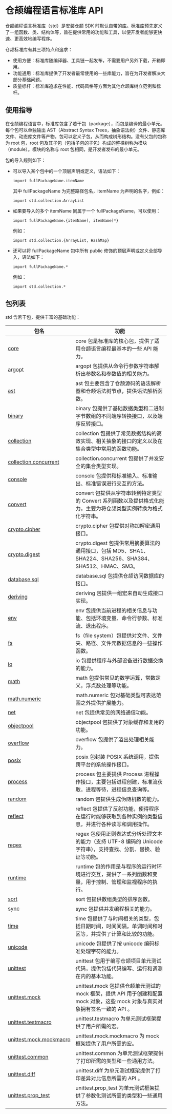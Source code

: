 # 仓颉编程语言标准库 API

仓颉编程语言标准库（std）是安装仓颉 SDK 时默认自带的库。标准库预先定义了一组函数、类、结构体等，旨在提供常用的功能和工具，以便开发者能够更快速、更高效地编写程序。

仓颉标准库有其三项特点和追求：

- 使用方便：标准库随编译器、工具链一起发布，不需要用户另外下载，开箱即用。
- 功能通用：标准库提供了开发者最常使用的一些库能力，旨在为开发者解决大部分基础问题。
- 质量标杆：标准库追求在性能、代码风格等方面为其他仓颉库树立范例和标杆。

## 使用指导

在仓颉编程语言中，标准库包含了若干包（package），而包是编译的最小单元。每个包可以单独输出 AST（Abstract Syntax Trees，抽象语法树）文件、静态库文件、动态库文件等产物。包可以定义子包，从而构成树形结构。没有父包的包称为 root 包，root 包及其子包（包括子包的子包）构成的整棵树称为模块（module）。模块的名称与 root 包相同，是开发者发布的最小单元。

包的导入规则如下：

- 可以导入某个包中的一个顶层声明或定义，语法如下：

    ```cangjie
    import fullPackageName.itemName
    ```

    其中 fullPackageName 为完整路径包名，itemName 为声明的名字，例如：

    ```cangjie
    import std.collection.ArrayList
    ```

- 如果要导入的多个 itemName 同属于一个 fullPackageName，可以使用：

    ```cangjie
    import fullPackageName.{itemName[, itemName]*}
    ```

    例如：

    ```cangjie
    import std.collection.{ArrayList, HashMap}
    ```

- 还可以将 fullPackageName 包中所有 public 修饰的顶层声明或定义全部导入，语法如下：

    ```cangjie
    import fullPackageName.*
    ```

    例如：

    ```cangjie
    import std.collection.*
    ```

## 包列表

std 含若干包，提供丰富的基础功能：

|                              包名                              |    功能    |
| -------------------------------------------------------------- | --------- |
| [core](./core/core_package_overview.md)                        | core 包是标准库的核心包，提供了适用仓颉语言编程最基本的一些 API 能力。 |
| [argopt](./argopt/argopt_package_overview.md)                        | argopt 包提供从命令行参数字符串解析出参数名和参数值的相关能力。 |
| [ast](./ast/ast_package_overview.md)                        | ast 包主要包含了仓颉源码的语法解析器和仓颉语法树节点，提供语法解析函数。 |
| [binary](./binary/binary_package_overview.md)                        | binary 包提供了基础数据类型和二进制字节数组的不同端序转换接口，以及端序反转接口。 |
| [collection](./collection/collection_package_overview.md)                        | collection 包提供了常见数据结构的高效实现、相关抽象的接口的定义以及在集合类型中常用的函数功能。 |
| [collection.concurrent](./collection_concurrent/collection_concurrent_package_overview.md)                        | collection.concurrent 包提供了并发安全的集合类型实现。 |
| [console](./console/console_package_overview.md)                        | console 包提供和标准输入、标准输出、标准错误进行交互的方法。 |
| [convert](./convert/convert_package_overview.md)                        | convert 包提供从字符串转到特定类型的 Convert 系列函数以及提供格式化能力，主要为将仓颉类型实例转换为格式化字符串。 |
| [crypto.cipher](./crypto/cipher/cipher_package_overview.md)                        | crypto.cipher 包提供对称加解密通用接口。 |
| [crypto.digest](./crypto/digest/digest_package_overview.md)                        | crypto.digest 包提供常用摘要算法的通用接口，包括 MD5、SHA1、SHA224、SHA256、SHA384、SHA512、HMAC、SM3。 |
| [database.sql](./database_sql/database_sql_package_overview.md)                        | database.sql 包提供仓颉访问数据库的接口。 |
| [deriving](./deriving/deriving_package_overview.md)                        | deriving 包提供一组宏来自动生成接口实现。 |
| [env](./env/env_package_overview.md)                        | env 包提供当前进程的相关信息与功能、包括环境变量、命令行参数、标准流、退出程序。 |
| [fs](./fs/fs_package_overview.md)                        | fs（file system）包提供对文件、文件夹、路径、文件元数据信息的一些操作函数。 |
| [io](./io/io_package_overview.md)                        | io 包提供程序与外部设备进行数据交换的能力。 |
| [math](./math/math_package_overview.md)                        | math 包提供常见的数学运算，常数定义，浮点数处理等功能。 |
| [math.numeric](./math_numeric/math_numeric_package_overview.md)                        | math.numeric 包对基础类型可表达范围之外提供扩展能力。 |
| [net](./net/net_package_overview.md)                        | net 包提供常见的网络通信功能。 |
| [objectpool](./objectpool/objectpool_package_overview.md)                        | objectpool 包提供了对象缓存和复用的功能。 |
| [overflow](./overflow/overflow_package_overview.md)                        | overflow 包提供了溢出处理相关能力。 |
| [posix](./posix/posix_package_overview.md)                        | posix 包封装 POSIX 系统调用，提供跨平台的系统操作接口。 |
| [process](./process/process_package_overview.md)                        | process 包主要提供 Process 进程操作接口，主要包括进程创建，标准流获取，进程等待，进程信息查询等。 |
| [random](./random/random_package_overview.md)                        | random 包提供生成伪随机数的能力。 |
| [reflect](./reflect/reflect_package_overview.md)                        | reflect 包提供了反射功能，使得程序在运行时能够获取到各种实例的类型信息，并进行各种读写和调用操作。 |
| [regex](./regex/regex_package_overview.md)                        | regex 包使用正则表达式分析处理文本的能力（支持 UTF-8 编码的 Unicode 字符串），支持查找、分割、替换、验证等功能。 |
| [runtime](./runtime/runtime_package_overview.md)                        | runtime 包的作用是与程序的运行时环境进行交互，提供了一系列函数和变量，用于控制、管理和监视程序的执行。 |
| [sort](./sort/sort_package_overview.md)                        | sort 包提供数组类型的排序函数。 |
| [sync](./sync/sync_package_overview.md)                        | sync 包提供并发编程相关的能力。 |
| [time](./time/time_package_overview.md)                        | time 包提供了与时间相关的类型，包括日期时间，时间间隔，单调时间和时区等，并提供了计算和比较的功能。 |
| [unicode](./unicode/unicode_package_overview.md)                        | unicode 包提供了按 unicode 编码标准处理字符的能力。 |
| [unittest](./unittest/unittest_package_overview.md)                        | unittest 包用于编写仓颉项目单元测试代码，提供包括代码编写、运行和调测在内的基本功能。 |
| [unittest.mock](./unittest_mock/unittest_mock_package_overview.md)                        |unittest.mock 包提供仓颉单元测试的 mock 框架，提供 API 用于创建和配置 mock 对象，这些 mock 对象与真实对象拥有签名一致的 API 。 |
| [unittest.testmacro](./unittest_testmacro/unittest_testmacro_package_overview.md)                        | unittest.testmacro 为单元测试框架提供了用户所需的宏。 |
| [unittest.mock.mockmacro](./unittest_mock_mockmacro/unittest_mock_mockmacro_package_overview.md)                        | unittest.mock.mockmacro 为 mock 框架提供了用户所需的宏。 |
| [unittest.common](./unittest_common/unittest_common_package_overview.md)                        | unittest.common 为单元测试框架提供了打印所需的类型和一些通用方法。 |
| [unittest.diff](./unittest_diff/unittest_diff_package_overview.md)                        | unittest.diff 为单元测试框架提供了打印差异对比信息所需的 API 。 |
| [unittest.prop_test](./unittest_prop_test/unittest_prop_test_package_overview.md)                        | unittest.prop_test 为单元测试框架提供了参数化测试所需的类型和一些通用方法。 |
